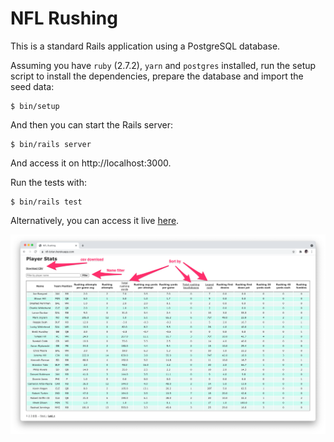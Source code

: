 # NFL Rushing

This is a standard Rails application using a PostgreSQL database.

Assuming you have `ruby` (2.7.2), `yarn` and `postgres` installed, run the setup
script to install the dependencies, prepare the database and import the seed
data:

```
$ bin/setup
```

And then you can start the Rails server:

```
$ bin/rails server
```

And access it on http://localhost:3000.

Run the tests with:

```
$ bin/rails test
```

Alternatively, you can access it live [here](https://nfl-brian.herokuapp.com).

![screenshot](docs/screenshot.png)

